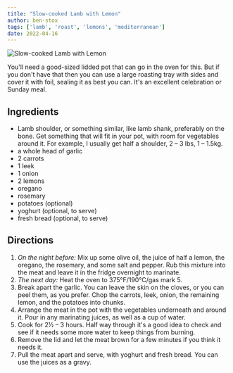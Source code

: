 ```yaml
---
title: "Slow-cooked Lamb with Lemon"
author: ben-stox
tags: ['lamb', 'roast', 'lemons', 'mediterranean']
date: 2022-04-16
---
```


![Slow-cooked Lamb with Lemon](/pix/slow-cooked-lamb-with-lemon.avif)

You'll need a good-sized lidded pot that can go in the oven for this. But if you don't have that then you can use a large roasting tray with sides and cover it with foil, sealing it as best you can. It's an excellent celebration or Sunday meal.

## Ingredients

- Lamb shoulder, or something similar, like lamb shank, preferably on the bone. Get something that will fit in your pot, with room for vegetables around it. For example, I usually get half a shoulder, 2 – 3 lbs, 1 – 1.5kg.
- a whole head of garlic
- 2 carrots
- 1 leek
- 1 onion
- 2 lemons
- oregano
- rosemary
- potatoes (optional)
- yoghurt (optional, to serve)
- fresh bread (optional, to serve)

## Directions

1. _On the night before:_ Mix up some olive oil, the juice of half a lemon, the oregano, the rosemary, and some salt and pepper. Rub this mixture into the meat and leave it in the fridge overnight to marinate.
2. _The next day:_ Heat the oven to 375°F/190°C/gas mark 5.
3. Break apart the garlic. You can leave the skin on the cloves, or you can peel them, as you prefer. Chop the carrots, leek, onion, the remaining lemon, and the potatoes into chunks.
4. Arrange the meat in the pot with the vegetables underneath and around it. Pour in any marinating juices, as well as a cup of water.
5. Cook for 2½ – 3 hours. Half way through it's a good idea to check and see if it needs some more water to keep things from burning.
6. Remove the lid and let the meat brown for a few minutes if you think it needs it.
7. Pull the meat apart and serve, with yoghurt and fresh bread. You can use the juices as a gravy.
